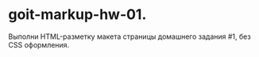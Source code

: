 # goit-markup-hw-01.
Выполни HTML-разметку макета страницы домашнего задания #1, без CSS оформления.
